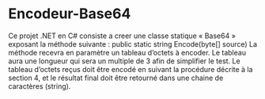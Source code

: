 # Encodeur-Base64
Ce projet .NET en C# consiste a creer une classe statique « Base64 » exposant la méthode suivante :
public static string Encode(byte[] source)
La méthode recevra en paramètre un tableau d’octets à encoder.
Le tableau aura une longueur qui sera un multiple de 3 afin de simplifier le test.
Le tableau d’octets reçus doit être encodé en suivant la procédure décrite à la section 4, et le
résultat final doit être retourné dans une chaine de caractères (string).
